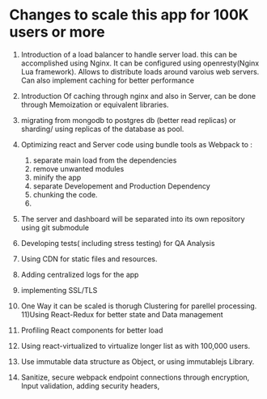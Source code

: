 # Changes to scale this app for 100K users or more

1) Introduction of a load balancer to handle server load. this can be accomplished using Nginx. It can be configured using openresty(Nginx Lua framework). 
    Allows to distribute loads around varoius web servers.
    Can also implement caching for better performance

2) Introduction Of caching through nginx and also in Server, can be done through Memoization or equivalent libraries. 
3) migrating from mongodb to postgres db (better read replicas) or sharding/ using replicas of the database as pool.
4) Optimizing react and Server code using bundle tools as Webpack to : 
    1) separate main load from the dependencies
    2) remove unwanted modules
    3) minify the app
    4) separate Developement and Production Dependency
    5) chunking the code.
    6)
5) The server and dashboard will be separated into its own repository using git submodule
6) Developing tests( including stress testing) for QA Analysis
7) Using CDN for static files and resources.
8) Adding centralized logs for the app
9) implementing SSL/TLS
10) One Way it can be scaled is thorugh Clustering for parellel processing.
11)Using React-Redux for better state and Data management
12) Profiling React components for better load
13) Using react-virtualized to virtualize longer list as with 100,000 users.
14) Use immutable data structure as Object, or using immutablejs Library. 
15) Sanitize, 
    secure webpack endpoint connections through encryption, 
    Input validation,
    adding security headers,  